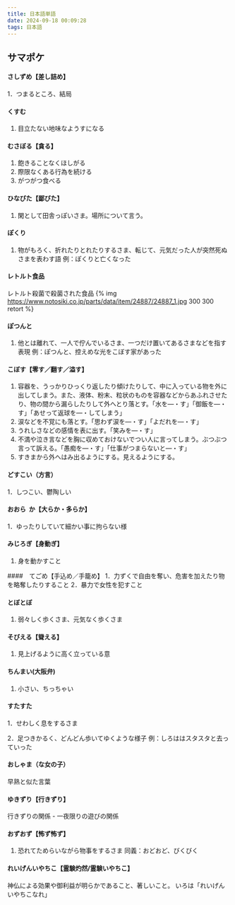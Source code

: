 ```yaml
---
title: 日本語単語
date: 2024-09-18 00:09:28
tags: 日本語
---
```


## サマポケ

#### さしずめ【差し詰め】

1．つまるところ、結局

#### くすむ

1. 目立たない地味なようすになる

#### むさぼる【貪る】

1. 飽きることなくほしがる
2. 際限なくある行為を続ける
3. がつがつ食べる

#### ひなびた【鄙びた】

1. 閑として田舎っぽいさま。場所について言う。

#### ぽくり

1. 物がもろく、折れたりとれたりするさま、転じて、元気だった人が突然死ぬさまを表わす語
   例：ぽくりと亡くなった

#### レトルト食品

レトルト殺菌で殺菌された食品
{% img https://www.notosiki.co.jp/parts/data/item/24887/24887_1.jpg 300 300 retort %}

#### ぽつんと

1. 他とは離れて、一人で佇んでいるさま、一つだけ置いてあるさまなどを指す表現
   例：ぽつんと、控えめな光をこぼす家があった

#### こぼす【零す／翻す／溢す】

1. 容器を、うっかりひっくり返したり傾けたりして、中に入っている物を外に出してしまう。また、液体、粉末、粒状のものを容器などからあふれさせたり、物の間から漏らしたりして外へとり落とす。「水を—・す」「御飯を—・す」「あせって返球を—・してしまう」
2. 涙などを不覚にも落とす。「思わず涙を—・す」「よだれを—・す」
3. うれしさなどの感情を表に出す。「笑みを—・す」
4. 不満や泣き言などを胸に収めておけないでつい人に言ってしまう。ぶつぶつ言って訴える。「愚痴を—・す」「仕事がつまらないと—・す」
5. すきまから外へはみ出るようにする。見えるようにする。

#### どすこい（方言）

1．しつこい、鬱陶しい

#### おおら ​ か【大らか・多らか】

1．ゆったりしていて細かい事に拘らない様

#### みじろぎ【身動ぎ】

1. 身を動かすこと

####　てごめ【手込め／手籠め】
1．力ずくで自由を奪い、危害を加えたり物を略奪したりすること
2．暴力で女性を犯すこと

#### とぼとぼ

1. 弱々しく歩くさま、元気なく歩くさま

#### そびえる【聳える】

1. 見上げるように高く立っている意

#### ちんまい(大阪弁)

1. 小さい、ちっちゃい

#### すたすた

1．せわしく息をするさま

2．足つきかるく、どんどん歩いてゆくような様子
例：しろははスタスタと去っていった

#### おしゃま（な女の子）

早熟と似た言葉

#### ゆきずり【行きずり】

行きずりの関係 - 一夜限りの遊びの関係

#### おずおず【怖ず怖ず】

1. 恐れてためらいながら物事をするさま
   同義：おどおど、びくびく

#### れいげんいやちこ【霊験灼然/霊験いやちこ】

神仏による効果や御利益が明らかであること、著しいこと。
いろは「れいげんいやちこなれ」
